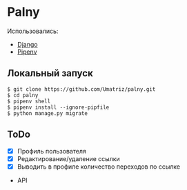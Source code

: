 # Palny

Использовались:
- [Django](https://www.djangoproject.com/)
- [Pipenv](https://pypi.org/project/pipenv/)

## Локальный запуск
```
$ git clone https://github.com/Umatriz/palny.git
$ cd palny
$ pipenv shell
$ pipenv install --ignore-pipfile
$ python manage.py migrate
```

## ToDo
- [x] Профиль пользователя
- [x] Редактирование/удаление ссылки
- [x] Выводить в профиле количество переходов по ссылке
- API

